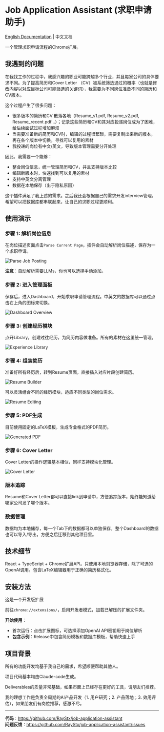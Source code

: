 # Job Application Assistant (求职申请助手)

[English Documentation](./README.md) | 中文文档

一个管理求职申请流程的Chrome扩展。

## 我遇到的问题

在我找工作的过程中，我感兴趣的职业可能跨越多个行业，并且每家公司的具体要求不同。为了提高简历和Cover Letter （CV）被系统筛选通过的概率（也就是修改内容以对应目标公司可能筛选的关键词），我需要为不同岗位准备不同的简历和CV版本。

这个过程产生了很多问题：
- 很多版本的简历和CV 散落各地（Resume_v1.pdf, Resume_v2.pdf, Resume_recent.pdf...）；记录这些简历和CV和其对应投递岗位成为了困难，给后续面试过程增加麻烦
- 当需要准备新的简历和CV时，编辑的过程很繁琐，需要复制出来新的版本，再在各个版本中切换，寻找可以复用的素材
- 我投递的岗位有中文/英文，导致版本管理需要分开处理

因此，我需要一个能够：
- 整合岗位信息，统一管理简历和CV，并且支持版本比较
- 编辑新版本时，快速找到可以复用的素材
- 支持中英文分离管理
- 数据在本地保存（出于隐私原因）

这个插件满足了我上述的需求。之后我还会根据自己的需求开发interview管理，希望可以把数据库都串联起来，让自己的求职过程更顺利。

## 使用演示

### 步骤 1: 解析岗位信息
在岗位描述页面点击`Parse Current Page`，插件会自动解析岗位描述，保存为一个求职申请。

![Parse Job Posting](./docs/images/p1-parse-job.png)

**注意**：自动解析需要LLMs，你也可以选择手动添加。

### 步骤 2: 进入管理面板
保存后，进入Dashboard，开始求职申请管理流程。中英文的数据库可以通过点击右上角的图标来切换。

![Dashboard Overview](./docs/images/p3-dashboard.png)

### 步骤 3: 创建经历模块
点开Library，创建过往经历，为简历内容做准备。所有的素材在这里统一管理。

![Experience Library](./docs/images/p4-library.png)

### 步骤 4: 组装简历
准备好所有经历后，转到Resume页面，直接插入对应片段创建简历。

![Resume Builder](./docs/images/p5-resume-builder.png)

可以灵活组合不同的经历模块，适应不同类型的岗位需求。

![Resume Editing](./docs/images/p6-resume-edit.png)

### 步骤 5: PDF生成
目前使用固定的LaTeX模板，生成专业格式的PDF简历。

![Generated PDF](./docs/images/p7-pdf-output.png)

### 步骤 6: Cover Letter
Cover Letter的操作逻辑基本相似，同样支持模块化管理。

![Cover Letter](./docs/images/p8-cover-letter.png)

### 版本追踪
Resume和Cover Letter都可以直接link到申请中，方便追踪版本，始终能知道给哪家公司发了哪个版本。

### 数据管理
数据均为本地储存，每一个Tab下的数据都可以单独保存，整个Dashboard的数据也可以导入/导出，方便之后迁移到其他项目里。

## 技术细节

React + TypeScript + Chrome扩展API。只使用本地浏览器存储，除了可选的OpenAI调用。包含LaTeX编辑器用于正确的简历格式化。

## 安装方法

这是一个开发版扩展

前往`chrome://extensions/`，启用开发者模式，加载已解压的扩展文件夹。

**开始使用**：

- 首次运行：点击扩展图标，可选择添加OpenAI API密钥用于岗位解析
- **包含示例**：Release中包含简历模板和数据库模板，帮助快速上手

## 项目背景

所有的功能开发均基于我自己的需求，希望顺便帮助其他人。

项目代码基本均由Claude-code生成。

Deliverables的质量非常基础，如果市面上已经存在更好的工具，请朋友们推荐。

我的理想工作是负责全周期的AI产品开发（1. 用户研究；2. 产品落地；3. 效用评估），如果朋友们有岗位推荐，感激不尽。

---

**代码**：https://github.com/RayStx/job-application-assistant  
**问题反馈**：https://github.com/RayStx/job-application-assistant/issues